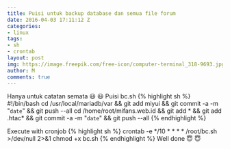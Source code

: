 ```yaml
---
title: Puisi untuk backup database dan semua file forum
date: 2016-04-03 17:11:12 Z
categories:
- linux
tags:
- sh
- crontab
layout: post
img: https://image.freepik.com/free-icon/computer-terminal_318-9693.jpg
author: M
comments: true
---
```


Hanya untuk catatan semata &#128515; &#x1f603;
Puisi bc.sh
{% highlight sh %}
#!/bin/bash
cd /usr/local/mariadb/var && git add miyui && git commit -a -m "`date`" && git push --all
cd /home/root/mifans.web.id && git add * && git add .htac* && git commit -a -m "`date`" && git push --all
{% endhighlight %}

Execute with cronjob
{% highlight sh %}
crontab -e
*/10 * * * * /root/bc.sh >/dev/null 2>&1
chmod +x bc.sh
{% endhighlight %}
Well done &#128519; &#x1f607;